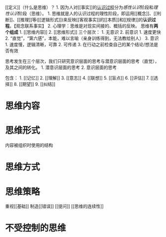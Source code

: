 [[定义]]（什么是思维）？
	1. 因为人对[[事实]]的<u>认识过程</u>分为*感性认识*阶段和*理性认识*阶段（思维）。
		1. 思维就是人的认识过程的理性阶段，即运用[[概念]]、[[判断]]、[[推理]]等([[逻辑形式]])来反映[[客观事实]]的[[本质]]和[[规律]]的**认识过程**。【观念联系事实】
	2. 心理学：思维是对现实间接的、概括的反映。
思维有**两个组成**
	1. [[思维内容]] 
	2. [[思维形式]] 
三个层次：
	1. 无意识
	2. 前意识
		1. 速度更快
		2. “直觉”，“第六感”，本能，难以言喻（亲身训练得到，无法教给别人）
	3. 意识
		1. 速度慢，逻辑清晰，可靠
		2. 可传递
		3. 在行动之前检查自己的某个结论/想法是否有效

思考发生在三个层次，我们只研究意识层面的思考与潜意识层面的思考（直觉），及其之间的转化。
	1. 潜意识层面的思考
	2. 意识层面的思考

包含：
	1. [[记忆]]
	2. [[理解]]
	3. [[意志]]
	4. [[联想]]
	5. [[盲点]]
	6. [[评估]]
	7. [[选择]]
	8. [[期望]]
	9. [[纠结]]

# 思维内容
# 思维形式
内容被组织时使用的结构
# 思维方式
# 思维策略
重视[[基础]] 
制造[[错误]] 
[[提问]] 
[[思维的连续性]] 
# 不受控制的思维
